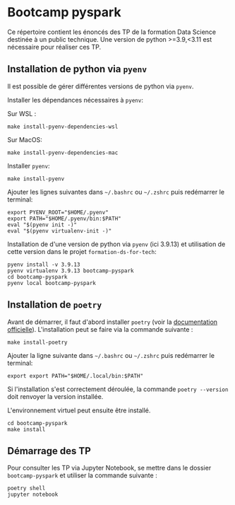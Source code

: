 # Bootcamp pyspark

Ce répertoire contient les énoncés des TP de la formation Data Science destinée à un public technique.
Une version de python >=3.9,<3.11 est nécessaire pour réaliser ces TP.

## Installation de python via `pyenv`

Il est possible de gérer différentes versions de python via `pyenv`.

Installer les dépendances nécessaires à `pyenv`:

Sur WSL :
```
make install-pyenv-dependencies-wsl
```

Sur MacOS:
```
make install-pyenv-dependencies-mac
```

Installer `pyenv`:
```
make install-pyenv
```

Ajouter les lignes suivantes dans `~/.bashrc` ou `~/.zshrc` puis redémarrer le terminal:
```
export PYENV_ROOT="$HOME/.pyenv"
export PATH="$HOME/.pyenv/bin:$PATH"
eval "$(pyenv init -)"
eval "$(pyenv virtualenv-init -)"
```

Installation de d'une version de python via `pyenv` (ici 3.9.13) et utilisation de cette version dans le projet `formation-ds-for-tech`:
```
pyenv install -v 3.9.13
pyenv virtualenv 3.9.13 bootcamp-pyspark
cd bootcamp-pyspark
pyenv local bootcamp-pyspark
```

## Installation de `poetry`

Avant de démarrer, il faut d'abord installer `poetry` (voir la [documentation officielle](https://python-poetry.org/docs/#installation)).
L'installation peut se faire via la commande suivante :

```
make install-poetry
```
Ajouter la ligne suivante dans `~/.bashrc` ou `~/.zshrc` puis redémarrer le terminal:
```
export export PATH="$HOME/.local/bin:$PATH"
```

Si l'installation s'est correctement déroulée, la commande `poetry --version` doit renvoyer la version installée.

L'environnement virtuel peut ensuite être installé.

```
cd bootcamp-pyspark
make install
```

## Démarrage des TP

Pour consulter les TP via Jupyter Notebook, se mettre dans le dossier `bootcamp-pyspark` et utiliser la commande suivante :
```
poetry shell
jupyter notebook
```
